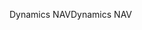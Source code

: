 <span data-ttu-id="1e399-101">Dynamics NAV</span><span class="sxs-lookup"><span data-stu-id="1e399-101">Dynamics NAV</span></span>